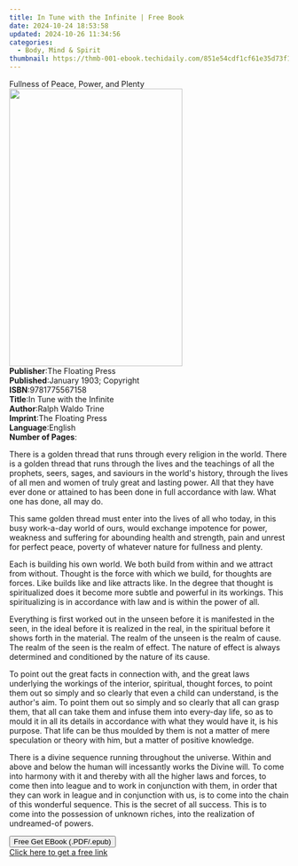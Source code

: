 ```yaml
---
title: In Tune with the Infinite | Free Book
date: 2024-10-24 18:53:58
updated: 2024-10-26 11:34:56
categories:
  - Body, Mind & Spirit
thumbnail: https://thmb-001-ebook.techidaily.com/851e54cdf1cf61e35d73f1e1af5d22ca27cffaeabc3c2d6c6e62d5477e7e02ee.jpg
---
```

<main id="book-container">
  <div class="flex flex-col">
    <div class="book-brief flex-1 py-6 px-4 sm:p-6 md:py-10 md:px-8">
      <!-- brief-->
      <div class="book-brief-main">Fullness of Peace, Power, and Plenty</div>
    </div>
    <div
      class="book-meta-info flex-1 grid gap-4 col-start-1 col-end-3 row-start-1 sm:mb-6 sm:grid-cols-4 lg:gap-6 lg:col-start-2 lg:row-end-6 lg:row-span-6 lg:mb-0"
    >
      <div
        class="book-meta-info-left place-content-center mt-4 p-4 text-sm leading-6 col-start-2 col-span-2 dark:text-slate-400"
      >
        <img
          class="w-full h-500 object-cover rounded-lg sm:h-255 sm:col-span-2 lg:col-span-full"
          src="https://img-001-ebook.techidaily.com/be1558c4eb1c040ef66d23befaea8d40f4cd81a5330ec54ae5191a7b530748a0.jpg"
          alt=""
          width="312"
          height="500"
        />
      </div>
      <div
        class="book-meta-info-right mt-2 col-start-1 row-start-2 col-span-3 self-center"
      >
        <!-- meta data  -->
        <div class="flex flex-col px-4 md:px-8">
          <div class="flex-1">
            <strong>Publisher</strong>:<span class="px-2"
              >The Floating Press</span
            >
          </div>
          <div class="flex-1">
            <strong>Published</strong>:<span class="px-2"
              >January 1903; Copyright</span
            >
          </div>
          <div class="flex-1">
            <strong>ISBN</strong>:<span class="px-2">9781775567158</span>
          </div>
          <div class="flex-1">
            <strong>Title</strong>:<span class="px-2"
              >In Tune with the Infinite</span
            >
          </div>
          <div class="flex-1">
            <strong>Author</strong>:<span class="px-2">Ralph Waldo Trine</span>
          </div>
          <div class="flex-1">
            <strong>Imprint</strong>:<span class="px-2"
              >The Floating Press</span
            >
          </div>
          <div class="flex-1">
            <strong>Language</strong>:<span class="px-2">English</span>
          </div>
          <div class="flex-1">
            <strong>Number of Pages</strong>:<span class="px-2"></span>
          </div>
        </div>
      </div>
    </div>
    <div class="book-description flex-1 py-6 px-4 sm:p-6 md:py-10 md:px-8">
      <div class="book-description-main">
        <div accordion-content="" id="description">
          <p>
            There is a golden thread that runs through every religion in the
            world. There is a golden thread that runs through the lives and the
            teachings of all the prophets, seers, sages, and saviours in the
            world's history, through the lives of all men and women of truly
            great and lasting power. All that they have ever done or attained to
            has been done in full accordance with law. What one has done, all
            may do.
          </p>
          <p>
            This same golden thread must enter into the lives of all who today,
            in this busy work-a-day world of ours, would exchange impotence for
            power, weakness and suffering for abounding health and strength,
            pain and unrest for perfect peace, poverty of whatever nature for
            fullness and plenty.
          </p>
          <p>
            Each is building his own world. We both build from within and we
            attract from without. Thought is the force with which we build, for
            thoughts are forces. Like builds like and like attracts like. In the
            degree that thought is spiritualized does it become more subtle and
            powerful in its workings. This spiritualizing is in accordance with
            law and is within the power of all.
          </p>
          <p>
            Everything is first worked out in the unseen before it is manifested
            in the seen, in the ideal before it is realized in the real, in the
            spiritual before it shows forth in the material. The realm of the
            unseen is the realm of cause. The realm of the seen is the realm of
            effect. The nature of effect is always determined and conditioned by
            the nature of its cause.
          </p>
          <p>
            To point out the great facts in connection with, and the great laws
            underlying the workings of the interior, spiritual, thought forces,
            to point them out so simply and so clearly that even a child can
            understand, is the author's aim. To point them out so simply and so
            clearly that all can grasp them, that all can take them and infuse
            them into every-day life, so as to mould it in all its details in
            accordance with what they would have it, is his purpose. That life
            can be thus moulded by them is not a matter of mere speculation or
            theory with him, but a matter of positive knowledge.
          </p>
          <p>
            There is a divine sequence running throughout the universe. Within
            and above and below the human will incessantly works the Divine
            will. To come into harmony with it and thereby with all the higher
            laws and forces, to come then into league and to work in conjunction
            with them, in order that they can work in league and in conjunction
            with us, is to come into the chain of this wonderful sequence. This
            is the secret of all success. This is to come into the possession of
            unknown riches, into the realization of undreamed-of powers.
          </p>
        </div>
        <div class="accordion-fader"></div>
      </div>
    </div>
    <div class="book-excerpts flex-1 py-6 px-4 sm:p-6 md:py-10 md:px-8"></div>
    <div
      class="book-about-author flex-1 py-6 px-4 sm:p-6 md:py-10 md:px-8"
    ></div>
    <div class="book-free-get flex-1 py-6 px-4 sm:p-6 md:py-10 md:px-8">
      <button
        id="btn-free-get"
        class="bg-blue-500 hover:bg-blue-700 text-white font-bold py-2 px-4 rounded"
      >
        Free Get EBook (.PDF/.epub)
      </button>
      <div id="countdown-display" class="px-2 text-lg mt-2"></div>
      <a
        id="free-link"
        class="hidden bg-blue-500 hover:bg-blue-700 text-white font-bold py-2 px-4 rounded"
        href="https://www.ebooks.com/en-us/book/432323/in-tune-with-the-infinite/ralph-waldo-trine/"
        target="_blank"
        >Click here to get a free link</a
      >
    </div>
    <script>
      let countdownTime = 0;
      let countdownInterval = null;
      document
        .getElementById('btn-free-get')
        .addEventListener('click', startCountdown);
      function startCountdown() {
        countdownTime = new Date().getTime() + 60000 * 3;
        countdownInterval = setInterval(updateCountdown, 1000);
        document.getElementById('btn-free-get').disabled = true;
        document
          .getElementById('btn-free-get')
          .classList.add('bg-gray-500', 'cursor-not-allowed');
      }
      function updateCountdown() {
        let currentTime = new Date().getTime();
        let timeLeft = countdownTime - currentTime;
        let secondsLeft = Math.floor(timeLeft / 1000);
        document.getElementById('countdown-display').innerHTML =
          `Remaining time: ${secondsLeft} seconds.`;
        if (secondsLeft <= 0) {
          clearInterval(countdownInterval);
          document.getElementById('btn-free-get').classList.add('hidden');
          document.getElementById('free-link').classList.remove('hidden');
          document.getElementById('countdown-display').innerHTML = '';
        }
      }
    </script>
  </div>
</main>
